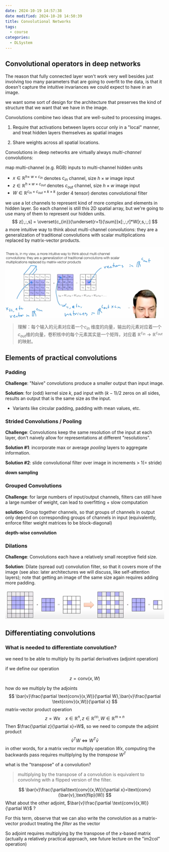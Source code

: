 ```yaml
---
date: 2024-10-19 14:57:38
date modified: 2024-10-28 14:50:39
title: Convolutional Networks
tags:
  - course
categories:
  - DLSystem
---
```

## Convolutional operators in deep networks

The reason that fully connected layer won't work very well besides just involving too many parameters that are going to overfit to the data, is that it doesn't capture the intuitive invariances we could expect to have in an image.

we want some sort of design for the architecture that preserves the kind of structure that we want that we have in the image.

Convolutions combine two ideas that are well-suited to processing images.

1. Require that activations between layers occur only in a "local" manner, and treat hidden layers themselves as spatial images

2. Share weights across all spatial locations.

Convolutions in deep networks are virtually always *multi-channel* convolutions:

map multi-channel (e.g. RGB) inputs to multi-channel hidden units

- $x\in\mathbb{R}^{h\times\ w\times c_{in}}$ denotes $c_{in}$ channel, size $h\times w$ image input
- $z\in\mathbb{R}^{h\times w\times c_{out}}$ denotes $c_{out}$ channel, size $h\times w$ image input
- $W\in\mathbb{R}^{c_{in}\times c_{out}\times k \times k}$ (order 4 tensor) denotes convolutional filter

we use a lot channels to represent kind of more complex and elements in hidden layer. So each channel is still this 2D spatial array, but we're going to use many of them to represent our hidden units.
$$
z[:,:,s] = \overset{c_{in}}{\underset{r=1}{\sum}}x[:,:,r]*W[r,s,:,:]
$$
 a more intuitive way to think about multi-channel convolutions: they are a generalization of traditional convolutions with scalar multiplications replaced by matrix-vector products.
 
![image](https://github.com/amor-mio-de-mi-vida/picx-images-hosting/raw/master/dlsystem/image.7ljzk1g244.webp)

> 理解：每个输入的元素对应着一个$c_{in}$ 维度的向量，输出的元素对应着一个$c_{out}$维的向量，卷积核中的每个元素其实是一个矩阵，对应着 $\mathbb{R}^{c_{in}}\rightarrow\mathbb{R}^{c_{out}}$ 的映射。

## Elements of practical convolutions

### Padding

**Challenge**: "Naive" convolutions produce a smaller output than input image.

**Solution**: for (odd) kernel size $k$, pad input with $(k-1)/2$ zeros on all sides, results an output that is the same size as the input.

- Variants like circular padding, padding with mean values, etc.

### Strided Convolutions / Pooling

**Challenge**: Convolutions keep the same resolution of the input at each layer, don't naively allow for representations at different "resolutions".

**Solution #1**: incorporate max or average *pooling* layers to aggregate information.

**Solution #2**: slide convolutional filter over image in increments > 1(= stride)

**down sampling**

### Grouped Convolutions

**Challenge**: for large numbers of input/output channels, filters can still have a large number of weight, can lead to overfitting + slow computation

**solution**: Group together channels, so that groups of channels in output only depend on corresponding groups of channels in input (equivalently, enforce filter weight matrices to be block-diagonal)

**depth-wise convolution**

### Dilations

**Challenge**: Convolutions each have a relatively small receptive field size.

**Solution**: Dilate (spread out) convolution filter, so that it covers more of the image (see also: later architectures we will discuss, like self-attention layers); note that getting an image of the same size again requires adding more padding.

![image](https://github.com/amor-mio-de-mi-vida/picx-images-hosting/raw/master/dlsystem/image.m2fuxtki.webp)

## Differentiating convolutions

### What is needed to differentiate convolution?

we need to be able to multiply by its partial derivatives (adjoint operation)

if we define our operation

$$
z=\text{conv}(x,W)
$$

how do we multiply by the adjoints
$$
\bar{v}\frac{\partial \text{conv}(x,W)}{\partial W},\bar{v}\frac{\partial \text{conv}(x,W)}{\partial x}
$$
matrix-vector product operation 
$$
z=Wx\quad x\in\mathbb{R}^n,z\in\mathbb{R^m},W\in\mathbb{R}^{m\times n}
$$
Then $\frac{\partial z}{\partial x}=W$, so we need to compute the adjoint product
$$
\hat{v}^TW\iff W^T\bar{v}
$$
in other words, for a matrix vector multiply operation $Wx$, computing the backwards pass requires multiplying by the *transpose* $W^T$

what is the "transpose" of a convolution? 

> multiplying by the transpose of a convolution is equivalent to convolving with a flipped version of the filter.

$$
\bar{v}\frac{\partial\text{conv}(x,W)}{\partial x}=\text{conv}(\bar{v},\text{flip}(W))
$$
What about the other adjoint, $\bar{v}\frac{\partial \text{conv}(x,W)}{\partial W}$ ?

For this term, observe that we can also write the convolution as a matrix-vector product treating the *filter* as the vector

So adjoint requires multiplying by the transpose of the $x$-based matrix (actually a relatively practical approach, see future lecture on the "im2col" operation)

